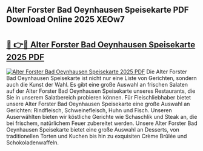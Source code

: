 ## Alter Forster Bad Oeynhausen Speisekarte PDF Download Online 2025 XEOw7

# <h2><a href="http://gc781gf.nevu.top/?p=Alter+Forster+Bad+Oeynhausen+Speisekarte">🔗 👉🔴 Alter Forster Bad Oeynhausen Speisekarte 2025 PDF</a></h2>

[![Alter Forster Bad Oeynhausen Speisekarte 2025 PDF](https://i.imgur.com/dBaPXMq.png)](http://gc781gf.nevu.top/?p=Alter+Forster+Bad+Oeynhausen+Speisekarte)
Die Alter Forster Bad Oeynhausen Speisekarte ist nicht nur eine Liste von Gerichten, sondern auch die Kunst der Wahl. Es gibt eine große Auswahl an frischen Salaten auf der Alter Forster Bad Oeynhausen Speisekarte unseres Restaurants, die Sie in unserem Salatbereich probieren können. Für Fleischliebhaber bietet unsere Alter Forster Bad Oeynhausen Speisekarte eine große Auswahl an Gerichten: Rindfleisch, Schweinefleisch, Huhn und Fisch. Unseren Auserwählten bieten wir köstliche Gerichte wie Schaschlik und Steak an, die bei frischem, natürlichem Feuer zubereitet werden. Unsere Alter Forster Bad Oeynhausen Speisekarte bietet eine große Auswahl an Desserts, von traditionellen Torten und Kuchen bis hin zu exquisiten Crème Brûlée und Schokoladenwaffeln.
